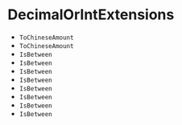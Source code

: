 # DecimalOrIntExtensions
- <code>ToChineseAmount</code>
- <code>ToChineseAmount</code>
- <code>IsBetween</code>
- <code>IsBetween</code>
- <code>IsBetween</code>
- <code>IsBetween</code>
- <code>IsBetween</code>
- <code>IsBetween</code>
- <code>IsBetween</code>
- <code>IsBetween</code>